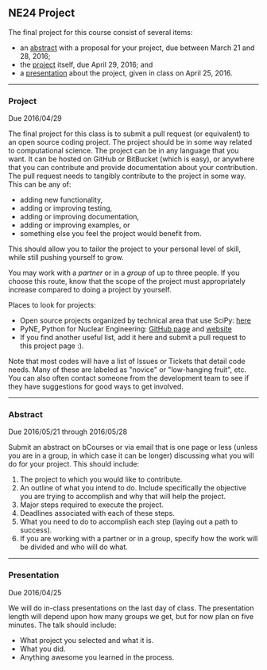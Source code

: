 ## NE24 Project

The final project for this course consist of several items:

*  an [abstract](#abstract) with a proposal for your project, due between March
 21 and 28, 2016;
*  the [project](#project) itself, due April 29, 2016; and
*  a [presentation](#presentation) about the project, given in class on April
  25, 2016.

-----------
### Project
Due 2016/04/29 

The final project for this class is to submit a pull request (or equivalent) to an open source coding project.
The project should be in some way related to computational science.
The project can be in any language that you want.
It can be hosted on GitHub or BitBucket (which is easy), or anywhere that you can contribute and provide documentation about your contribution. 
The pull request needs to tangibly contribute to the project in some way. 
This can be any of:

* adding new functionality,
* adding or improving testing,
* adding or improving documentation,
* adding or improving examples, or
* something else you feel the project would benefit from.

This should allow you to tailor the project to your personal level of skill, while still pushing yourself to grow.

You may work with a *partner* or in a *group* of up to three people. 
If you choose this route, know that the scope of the project must appropriately increase compared to doing a project by yourself.

Places to look for projects:

* Open source projects organized by technical area that use SciPy: [here](http://www.scipy.org/topical-software.html#topic-guides-organized-by-scientific-field)
* PyNE, Python for Nuclear Engineering: [GitHub page](https://github.com/pyne/pyne) and [website](http://pyne.io/)
* If you find another useful list, add it here and submit a pull request to this project page :).

Note that most codes will have a list of Issues or Tickets that detail code needs.
Many of these are labeled as "novice" or "low-hanging fruit", etc.
You can also often contact someone from the development team to see if they have suggestions for good ways to get involved.

-----------
### Abstract
Due 2016/05/21 through 2016/05/28

Submit an abstract on bCourses or via email that is one page or less (unless you are in a group, in which case it can be longer) discussing what you will do for your project. This should include:

1. The project to which you would like to contribute.
2. An outline of what you intend to do. 
Include specifically the objective you are trying to accomplish and why that will help the project.
3. Major steps required to execute the project.
4. Deadlines associated with each of these steps.
5. What you need to do to accomplish each step (laying out a path to success).
6. If you are working with a partner or in a group, specify how the work will be divided and who will do what.

-----------
### Presentation
Due 2016/04/25

We will do in-class presentations on the last day of class. 
The presentation length will depend upon how many groups we get, but for now plan on five minutes. 
The talk should include:

* What project you selected and what it is.
* What you did.
* Anything awesome you learned in the process.
